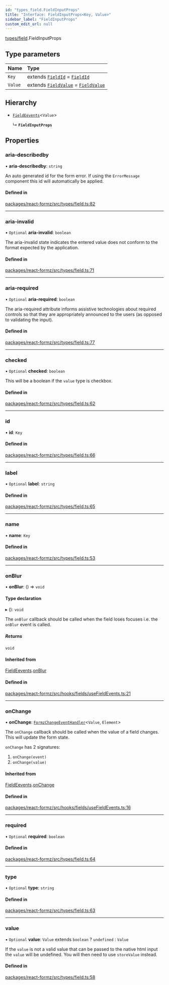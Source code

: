 ```yaml
---
id: "types_field.FieldInputProps"
title: "Interface: FieldInputProps<Key, Value>"
sidebar_label: "FieldInputProps"
custom_edit_url: null
---
```


[types/field](../modules/types_field.md).FieldInputProps

## Type parameters

| Name | Type |
| :------ | :------ |
| `Key` | extends [`FieldId`](../modules/types_field.md#fieldid) = [`FieldId`](../modules/types_field.md#fieldid) |
| `Value` | extends [`FieldValue`](../modules/types_field.md#fieldvalue) = [`FieldValue`](../modules/types_field.md#fieldvalue) |

## Hierarchy

- [`FieldEevents`](hooks_fields_useFieldEvents.FieldEevents.md)<`Value`\>

  ↳ **`FieldInputProps`**

## Properties

### aria-describedby

• **aria-describedby**: `string`

An auto generated id for the form error. If using the `ErrorMessage` component
this id will automatically be applied.

#### Defined in

[packages/react-formz/src/types/field.ts:82](https://github.com/ZerryStack/react-formz/blob/main/packages/react-formz/src/types/field.ts#L82)

___

### aria-invalid

• `Optional` **aria-invalid**: `boolean`

The aria-invalid state indicates the entered value
does not conform to the format expected by the application.

#### Defined in

[packages/react-formz/src/types/field.ts:71](https://github.com/ZerryStack/react-formz/blob/main/packages/react-formz/src/types/field.ts#L71)

___

### aria-required

• `Optional` **aria-required**: `boolean`

The aria-required attribute informs assistive technologies about
required controls so that they are appropriately announced to the
users (as opposed to validating the input).

#### Defined in

[packages/react-formz/src/types/field.ts:77](https://github.com/ZerryStack/react-formz/blob/main/packages/react-formz/src/types/field.ts#L77)

___

### checked

• `Optional` **checked**: `boolean`

This will be a boolean if the `value` type is checkbox.

#### Defined in

[packages/react-formz/src/types/field.ts:62](https://github.com/ZerryStack/react-formz/blob/main/packages/react-formz/src/types/field.ts#L62)

___

### id

• **id**: `Key`

#### Defined in

[packages/react-formz/src/types/field.ts:66](https://github.com/ZerryStack/react-formz/blob/main/packages/react-formz/src/types/field.ts#L66)

___

### label

• `Optional` **label**: `string`

#### Defined in

[packages/react-formz/src/types/field.ts:65](https://github.com/ZerryStack/react-formz/blob/main/packages/react-formz/src/types/field.ts#L65)

___

### name

• **name**: `Key`

#### Defined in

[packages/react-formz/src/types/field.ts:53](https://github.com/ZerryStack/react-formz/blob/main/packages/react-formz/src/types/field.ts#L53)

___

### onBlur

• **onBlur**: () => `void`

#### Type declaration

▸ (): `void`

The `onBlur` callback should be called when the field loses focuses
i.e. the `onBlur` event is called.

##### Returns

`void`

#### Inherited from

[FieldEevents](hooks_fields_useFieldEvents.FieldEevents.md).[onBlur](hooks_fields_useFieldEvents.FieldEevents.md#onblur)

#### Defined in

[packages/react-formz/src/hooks/fields/useFieldEvents.ts:21](https://github.com/ZerryStack/react-formz/blob/main/packages/react-formz/src/hooks/fields/useFieldEvents.ts#L21)

___

### onChange

• **onChange**: [`FormzChangeEventHandler`](types_events.FormzChangeEventHandler.md)<`Value`, `Element`\>

The `onChange` callback should be called when the value of a field
changes. This will update the form state. 

`onChange` has 2 signatures:

1. `onChange(event)`
2. `onChange(value)`

#### Inherited from

[FieldEevents](hooks_fields_useFieldEvents.FieldEevents.md).[onChange](hooks_fields_useFieldEvents.FieldEevents.md#onchange)

#### Defined in

[packages/react-formz/src/hooks/fields/useFieldEvents.ts:16](https://github.com/ZerryStack/react-formz/blob/main/packages/react-formz/src/hooks/fields/useFieldEvents.ts#L16)

___

### required

• `Optional` **required**: `boolean`

#### Defined in

[packages/react-formz/src/types/field.ts:64](https://github.com/ZerryStack/react-formz/blob/main/packages/react-formz/src/types/field.ts#L64)

___

### type

• `Optional` **type**: `string`

#### Defined in

[packages/react-formz/src/types/field.ts:63](https://github.com/ZerryStack/react-formz/blob/main/packages/react-formz/src/types/field.ts#L63)

___

### value

• `Optional` **value**: `Value` extends `boolean` ? `undefined` : `Value`

If the `value` is not a valid value that can be passed to the native html input
the `value` will be undefined. You will then need to use `storeValue` instead.

#### Defined in

[packages/react-formz/src/types/field.ts:58](https://github.com/ZerryStack/react-formz/blob/main/packages/react-formz/src/types/field.ts#L58)
